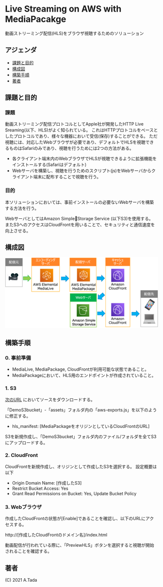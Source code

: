 # Live Streaming on AWS with MediaPacakge

動画ストリーミング配信(HLS)をブラウザ視聴するためのソリューション

## アジェンダ
- [課題と目的](#purpose)
- [構成図](#architecture-overview)
- [構築手順](#howto)
- [著者](#author)

## 課題と目的

### 課題
動画ストリーミング配信プロトコルとしてApple社が開発したHTTP Live Sreaming(以下、HLS)がよく知られている。
これはHTTPプロトコルをベースとしたプロトコルであり、様々な機器において受信(保存)することができる。
ただ視聴には、対応したWebブラウザが必要であり、デフォルトでHLSを視聴できるものはSafariのみであり、視聴を行うためには2つの方法がある。
* 各クライアント端末内のWebブラウザでHLSが視聴できるように拡張機能をインストールする(Safariはデフォルト)
* Webサーバを構築し、視聴を行うためのスクリプト(js)をWebサーバからクライアント端末に配布することで視聴を行う。

### 目的
本ソリューションにおいては、事前インストールの必要ないWebサーバを構築する方法を行う。

WebサーバとしてはAmazon SimpleStorage Service (以下S3)を使用する。
またS3へのアクセスはCloudFrontを用いることで、セキュリティと通信速度を向上させる。


## 構成図
![Architecture](architecture.png)


## 構築手順

### 0. 事前準備
* MediaLive, MediaPackage, CloudFrontが利用可能な状態であること。
* MediaPackageにおいて、HLS用のエンドポイントが作成されていること。

### 1. S3
[次のURL](https://github.com/rinakia/LiveStreamingOnAWS) においてソースをダウンロードする。

「DemoS3bucket」-「assets」フォルダ内の「aws-exports.js」を以下のように修正する。
* hls_manifest: [MediaPackageをオリジンとしているCloudFrontのURL]

S3を新規作成し、「DemoS3bucket」フォルダ内のファイル/フォルダを全てS3にアップロードする。


### 2. CloudFront
CloudFrontを新規作成し、オリジンとして作成したS3を選択する。
設定概要は以下
* Origin Domain Name: [作成したS3]
* Restrict Bucket Access: Yes
* Grant Read Permissions on Bucket: Yes, Update Bucket Policy


### 3. Webブラウザ
作成したCloudFrontの状態が[Enable]であることを確認し、以下のURLにアクセスする。

http://[作成したCloudFrontのドメイン名]/index.html

動画配信が行われている際に、「PreviewHLS」ボタンを選択すると視聴が開始されることを確認する。


## 著者

(C) 2021 A.Tada


